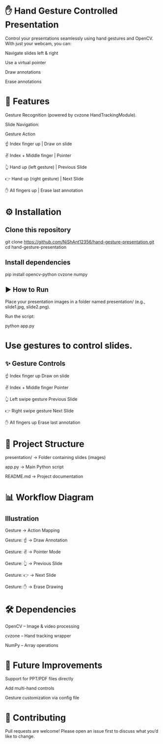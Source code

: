 # ✋ Hand Gesture Controlled Presentation

Control your presentations seamlessly using hand gestures and OpenCV.
With just your webcam, you can:

Navigate slides left & right

Use a virtual pointer

Draw annotations

Erase annotations

# 📌 Features

Gesture Recognition (powered by cvzone
 HandTrackingModule).

Slide Navigation:

 Gesture                     Action                

 ☝️ Index finger up         | Draw on slide         

 ✌️ Index + Middle finger   | Pointer               

 👆 Hand up (left gesture)  | Previous Slide       

 👉 Hand up (right gesture) | Next Slide            

 ✋ All fingers up          | Erase last annotation 


# ⚙️ Installation
## Clone this repository
git clone https://github.com/NiShAnt12356/hand-gesture-presentation.git
cd hand-gesture-presentation

## Install dependencies
pip install opencv-python cvzone numpy

## ▶️ How to Run

Place your presentation images in a folder named presentation/ (e.g., slide1.jpg, slide2.png).

Run the script:

python app.py


# Use gestures to control slides.

## ✨ Gesture Controls

☝️ Index finger up	Draw on slide

✌️ Index + Middle finger	Pointer

👆 Left swipe gesture	Previous Slide

👉 Right swipe gesture	Next Slide

✋ All fingers up	Erase last annotation


# 📂 Project Structure

presentation/ → Folder containing slides (images)

app.py → Main Python script

README.md → Project documentation

# 📊 Workflow Diagram

##  Illustration
Gesture → Action Mapping

Gesture: ☝️   → Draw Annotation

Gesture: ✌️   → Pointer Mode

Gesture: 👆   → Previous Slide

Gesture: 👉   → Next Slide

Gesture: ✋   → Erase Drawing

# 🛠️ Dependencies

OpenCV
 – Image & video processing

cvzone
 – Hand tracking wrapper

NumPy
 – Array operations

# 🚀 Future Improvements

Support for PPT/PDF files directly

Add multi-hand controls

Gesture customization via config file

# 🙌 Contributing

Pull requests are welcome! Please open an issue first to discuss what you’d like to change.

